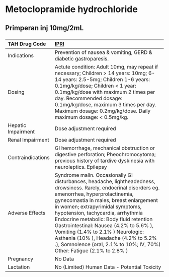 # Metoclopramide hydrochloride

## Primperan inj 10mg/2mL

##### 

| TAH Drug Code      | [IPRI](https://www.tahsda.org.tw/drugs/hissearch.php?drug_code=IPRI)                                                                                                                                                                                                                                                                                                                                                                                                                                                |
|:-------------------|:--------------------------------------------------------------------------------------------------------------------------------------------------------------------------------------------------------------------------------------------------------------------------------------------------------------------------------------------------------------------------------------------------------------------------------------------------------------------------------------------------------------------|
| Indications        | Prevention of nausea & vomiting, GERD & diabetic gastroparesis.                                                                                                                                                                                                                                                                                                                                                                                                                                                     |
| Dosing             | Actute condition: Adult 10mg, may repeat if necessary; Children > 14 years: 10mg; 6-14 years: 2.5-5mg; Children 1-6 years: 0.1mg/kg/dose; Children < 1 year: 0.1mg/kg/dose with maximum 2 times per day. Recommended dosage: 0.1mg/kg/dose, maximum 3 times per day. Maximum dosage: 0.2mg/kg/dose. Daily maximum dosage: < 0.5mg/kg.                                                                                                                                                                               |
| Hepatic Impairment | Dose adjustment required                                                                                                                                                                                                                                                                                                                                                                                                                                                                                            |
| Renal Impairment   | Dose adjustment required                                                                                                                                                                                                                                                                                                                                                                                                                                                                                            |
| Contraindications  | GI hemorrhage, mechanical obstruction or digestive perforation; Pheochromocytoma; previous history of tardive dyskinesia with neuroleptics. Epilepsy                                                                                                                                                                                                                                                                                                                                                                |
| Adverse Effects    | Syndrome malin. Occasionally GI disturbances, headache, lightheadedness, drowsiness. Rarely, endocrinal disorders eg. amenorrhea, hyperprolactinemia, gynecomastia in males, breast enlargement in women; extrapyrimidal symptoms, hypotension, tachycardia, arrhythmia Endocrine metabolic: Body fluid retention Gastrointestinal: Nausea (4.2% to 5.6% ), Vomiting (1.4% to 2.1% ) Neurologic: Asthenia (10% ), Headache (4.2% to 5.2% .), Somnolence (oral, 2.1% to 10%; IV, 70%) Other: Fatigue (2.1% to 2.8% ) |
| Pregnancy          | No Data                                                                                                                                                                                                                                                                                                                                                                                                                                                                                                             |
| Lactation          | No (Limited) Human Data - Potential Toxicity                                                                                                                                                                                                                                                                                                                                                                                                                                                                        |


